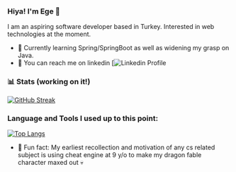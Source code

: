 ### Hiya! I'm Ege 🚀
I am an aspiring software developer based in Turkey. Interested in web technologies at the moment.
* 🌱 Currently learning Spring/SpringBoot as well as widening my grasp on Java.
* 🤙 You can reach me on linkedin
[![Linkedin Profile](https://www.linkedin.com/in/ege-%C5%9Fanel-42a9621b2)

### 📊 Stats (working on it!)
[![GitHub Streak](http://github-readme-streak-stats.herokuapp.com?user=sanelg7&theme=gotham&date_format=M%20j%5B%2C%20Y%5D&mode=weekly)](https://git.io/streak-stats)

### Language and Tools I used up to this point:

[![Top Langs](https://github-readme-stats.vercel.app/api/top-langs/?username=sanelg7&layout=default&theme=gotham)](https://github.com/anuraghazra/github-readme-stats)

* 🤡 Fun fact: My earliest recollection and motivation of any cs related subject is using cheat engine at 9 y/o to make my dragon fable character maxed out 💀
<!--
**sanelg7/sanelg7** is a ✨ _special_ ✨ repository because its `README.md` (this file) appears on your GitHub profile.

Here are some ideas to get you started:

- 🔭 I’m currently working on ...

- 👯 I’m looking to collaborate on ...
- 🤔 I’m looking for help with ...
- 💬 Ask me about ...
- 📫 How to reach me: ...
- 😄 Pronouns: ...
-->

